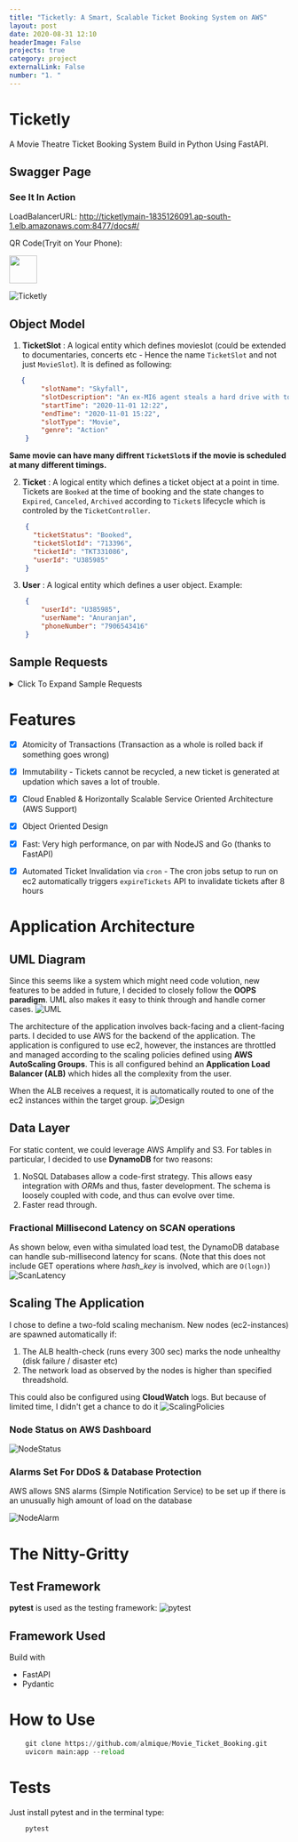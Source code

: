 ```yaml
---
title: "Ticketly: A Smart, Scalable Ticket Booking System on AWS"
layout: post
date: 2020-08-31 12:10
headerImage: False
projects: true
category: project
externalLink: False
number: "1. "
---
```



# Ticketly

A Movie Theatre Ticket Booking System Build in Python Using FastAPI.

## Swagger Page
### See It In Action

LoadBalancerURL: http://ticketlymain-1835126091.ap-south-1.elb.amazonaws.com:8477/docs#/

QR Code(Tryit on Your Phone): 

<img src = "https://github.com/almique/Movie_Ticket_Booking/raw/master/assets/qrcode.png" width = 50>


![Ticketly](/assets/images/Ticketly.png)
## Object Model

1. **TicketSlot** : A logical entity which defines movieslot (could be extended to documentaries, concerts etc - Hence the name `TicketSlot` and not just `MovieSlot`). It is defined as following:
```json
   {
        "slotName": "Skyfall", 
        "slotDescription": "An ex-MI6 agent steals a hard drive with top secret information to carry out a vendetta on Bond's overseer, M. Bond must face his past in a bid to try and save M.", 
        "startTime": "2020-11-01 12:22",
        "endTime": "2020-11-01 15:22", 
        "slotType": "Movie", 
        "genre": "Action"
    }
```

**Same movie can have many diffrent `TicketSlot`s if the movie is scheduled at many different timings.**

2. **Ticket** : A logical entity which defines a ticket object at a point in time. Tickets are `Booked` at the time of booking and the state changes to `Expired`, `Canceled`, `Archived` according to `Ticket`s lifecycle which is controled by the `TicketController`.

```json
    {
      "ticketStatus": "Booked",
      "ticketSlotId": "713396",
      "ticketId": "TKT331086",
      "userId": "U385985"
    }
```

3. **User** : A logical entity which defines a user object. Example:

```json
    {
        "userId": "U385985",
        "userName": "Anuranjan",
        "phoneNumber": "7906543416"
    }
```



## Sample Requests
<details><summary>Click To Expand Sample Requests</summary>

### Book User Ticket

```json
    {
        "userName": "John", 
        "userPhoneNumber": "9653864514", 
        "movieName": "Avatar",
        "movieStartTime":"2020-11-01 12:22",
        "numTickets": "3" 
    }
```

### Update Ticket Time

```json
    {
        "ticketId": "TKT437664", 
        "newMovie": "Avatar", 
        "newStartTime": "2020-11-01 12:22"
    }
```

### Get all Booked Tickets for a Movie Slot

```json
    {
        "movieName": "Inception", 
        "movieStartTime": "2020-11-01 12:22"
    }
```

### Get User Details By ticketId

```json
    {
        "ticketId": "TKT437664"
    }
```

### Cancel a Ticket By ticketId

```json
    {
        "ticketId": "TKT437664"
    }
```

### Add Movie Slot

```json
    {
        "slotName": "Skyfall", 
        "slotDescription": "An ex-MI6 agent steals a hard drive with top secret information to carry out a vendetta on Bond's overseer, M. Bond must face his past in a bid to try and save M.", 
        "startTime": "2020-11-01 12:22",
        "endTime": "2020-11-01 15:22", 
        "slotType": "Movie", 
        "genre": "Action"
    }
```

### Get All Movie Slots By Genre

```json
    {
        "genre": "Action"
    }
```
</details>


# Features
- [x] Atomicity of Transactions (Transaction as a whole is rolled back if something goes wrong)
- [x] Immutability - Tickets cannot be recycled, a new ticket is generated at updation which saves a lot of trouble.
- [x] Cloud Enabled & Horizontally Scalable Service Oriented Architecture (AWS Support)
- [x] Object Oriented Design
- [x] Fast: Very high performance, on par with NodeJS and Go (thanks to FastAPI)
- [x] Automated Ticket Invalidation via `cron` - The cron jobs setup to run on ec2 automatically triggers `expireTickets` API to invalidate tickets after 8 hours


# Application Architecture
## UML Diagram
Since this seems like a system which might need code volution, new features to be added in future, I decided to closely follow the **OOPS paradigm**. UML also makes it easy to think through and handle corner cases.
![UML](assets/images/UML_Diagram.png)

The architecture of the application involves back-facing and a client-facing parts. I decided to use AWS for the backend of the application. The application is configured to use ec2, however, the instances are throttled and managed according to the scaling policies defined using **AWS AutoScaling Groups**. This is all configured behind an **Application Load Balancer (ALB)** which hides all the complexity from the user. 

When the ALB receives a request, it is automatically routed to one of the ec2 instances within the target group.
![Design](assets/images/MovieAppArchitecture.png)

## Data Layer
For static content, we could leverage AWS Amplify and S3. For tables in particular, I decided to use **DynamoDB** for two reasons:
1. NoSQL Databases allow a code-first strategy. This allows easy integration with *ORM*s and thus, faster development. The schema is loosely coupled with code, and thus can evolve over time.
2. Faster read through.

### Fractional Millisecond Latency on SCAN operations
As shown below, even witha  simulated load test, the DynamoDB database can handle sub-millisecond latency for scans. (Note that this does not include GET operations where *hash_key* is involved, which are `O(logn)`)
![ScanLatency](assets/images/cloudwatch_scan_latency.png)

## Scaling The Application
I chose to define a two-fold scaling mechanism. New nodes (ec2-instances) are spawned automatically if:
1. The ALB health-check (runs every 300 sec) marks the node unhealthy (disk failure / disaster etc)
2. The network load as observed by the nodes is higher than specified threadshold.

This could also be configured using **CloudWatch** logs. But because of limited time, I didn't get a chance to do it
![ScalingPolicies](assets/images/scaling_policies_network.png)

### Node Status on AWS Dashboard
![NodeStatus](assets/images/node_status.png)

### Alarms Set For DDoS & Database Protection
AWS allows SNS alarms (Simple Notification Service) to be set up if there is an unusually high amount of load on the database

![NodeAlarm](assets/images/sns_topic_alarm.png)


# The Nitty-Gritty

## Test Framework
**pytest** is used as the testing framework:
![pytest](assets/images/test.png)



## Framework Used
Build with
- FastAPI
- Pydantic 

# How to Use


```python
    git clone https://github.com/almique/Movie_Ticket_Booking.git
    uvicorn main:app --reload
```

# Tests

Just install pytest and in the terminal type:

```python
    pytest
```


